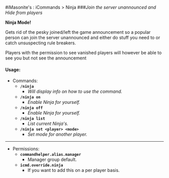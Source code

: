 #iMasonite's : iCommands > Ninja
###*Join the server unannounced and Hide from players*

<p><strong>Ninja Mode!</strong></p>
<p>Gets rid of the pesky joined/left the game announcement so a 
popular person can join the server unannounced and either do 
stuff you need to or catch unsuspecting rule breakers.</p>

<p>Players with the permission to see vanished players will 
however be able to see you but not see the announcement</p>

####  Usage:
* Commands:
	* **```/ninja```**
		* *Will display info on how to use the command.*
	* **```/ninja on```**
		* *Enable Ninja for yourself.*
	* **```/ninja off```**
		* *Enable Ninja for yourself.*
	* **```/ninja list```**
		* *List current Ninja's.*
	* **```/ninja set <player> <mode>```**
		* *Set mode for another player.*

----
* Permissions:
	* **```commandhelper.alias.manager```**
		* Manager group default.
	* **```icmd.override.ninja```**
		* If you want to add this on a per player basis.